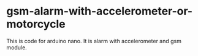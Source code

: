 # gsm-alarm-with-accelerometer-or-motorcycle
This is code for arduino nano. It is alarm with accelerometer and gsm module.
